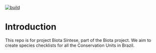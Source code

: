 <!-- badges: start -->
[![build](https://github.com/Lobz/biotaSintese/actions/workflows/R-CMD-check.yaml/badge.svg)](https://github.com/Lobz/biotaSintese/actions/workflows/R-CMD-check.yaml)
<!-- badges: end -->


# Introduction

This repo is for project Biota Síntese, part of the Biota project. We aim to create species checklists for all the Conservation Units in Brazil.
